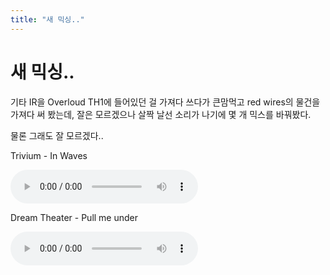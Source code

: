```yaml
---
title: "새 믹싱.."
---
```

# 새 믹싱..


기타 IR을 Overloud TH1에 들어있던 걸 가져다 쓰다가 큰맘먹고 red wires의 물건을 가져다 써 봤는데, 잘은 모르겠으나 살짝 날선 소리가 나기에 몇 개 믹스를 바꿔봤다.




물론 그래도 잘 모르겠다..




Trivium - In Waves




<audio src="/assets/images/0acb2bf35e3a531d60bd46bf4ce3d8b6.mp3" controls preload></audio>





Dream Theater - Pull me under







<audio src="/assets/images/561d7f624c04db2e0d3ec73f63230a21.mp3" controls preload></audio>






